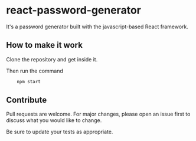 # react-password-generator

It's a password generator built with the javascript-based React framework.


## How to make it work

Clone the repository and get inside it.

Then run the command 

```bash
    npm start
```

## Contribute

Pull requests are welcome. For major changes, please open an issue first to discuss what you would like to change.

Be sure to update your tests as appropriate.